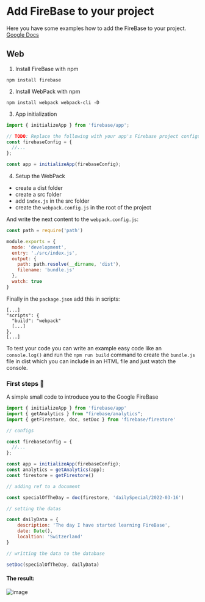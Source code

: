 # Add FireBase to your project

Here you have some examples how to add the FireBase to your project. [Google Docs](https://firebase.google.com/docs/web/setup)

## Web 

1. Install FireBase with npm

```nodejs
npm install firebase
```

2. Install WebPack with npm

```nodejs
npm install webpack webpack-cli -D
```

3. App initialization

```js
import { initializeApp } from 'firebase/app';

// TODO: Replace the following with your app's Firebase project configuration
const firebaseConfig = {
  //...
};

const app = initializeApp(firebaseConfig);
```

4. Setup the WebPack

- create a dist folder
- create a src folder
- add ```index.js``` in the src folder
- create the ```webpack.config.js``` in the root of the project

And write the next content to the ```webpack.config.js```:

```js
const path = require('path')

module.exports = {
  mode: 'development',
  entry: './src/index.js',
  output: {
    path: path.resolve(__dirname, 'dist'),
    filename: 'bundle.js'
  },
  watch: true
}
```

Finally in the ```package.json``` add this in scripts:

```
[...]
"scripts": {
  "build": "webpack"
  [...]
},
[...]
```

To test your code you can write an example easy code like an ```console.log()``` and run the ```npm run build``` command to create the ```bundle.js``` file in dist which you can include in an HTML file and just watch the console.

### First steps 👟

A simple small code to introduce you to the Google FireBase

```js
import { initializeApp } from 'firebase/app'
import { getAnalytics } from "firebase/analytics";
import { getFirestore, doc, setDoc } from 'firebase/firestore'

// configs

const firebaseConfig = {
  //...
};

const app = initializeApp(firebaseConfig);
const analytics = getAnalytics(app);
const firestore = getFirestore()

// adding ref to a document

const specialOfTheDay = doc(firestore, 'dailySpecial/2022-03-16')

// setting the datas

const dailyData = {
    description: 'The day I have started learning FireBase',
    date: Date(),
    localtion: 'Switzerland'
}

// writting the data to the database

setDoc(specialOfTheDay, dailyData)
```

#### The result:

![image](https://user-images.githubusercontent.com/73474137/158701513-86f8bd79-4866-4bf5-a639-8a6f423b899d.png)
